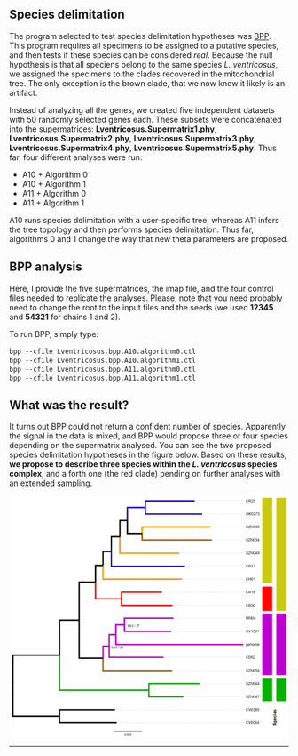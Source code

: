 ## Species delimitation
The program selected to test species delimitation hypotheses was [BPP](https://github.com/bpp/bpp). This program requires all specimens to be assigned to a putative species, and then tests if these species can be considered *real*. Because the null hypothesis is that all speciens belong to the same species *L. ventricosus*, we assigned the specimens to the clades recovered in the mitochondrial tree. The only exception is the brown clade, that we now know it likely is an artifact.

Instead of analyzing all the genes, we created five independent datasets with 50 randomly selected genes each. These subsets were concatenated into the supermatrices: **Lventricosus.Supermatrix1.phy**, **Lventricosus.Supermatrix2.phy**, **Lventricosus.Supermatrix3.phy**, **Lventricosus.Supermatrix4.phy**, **Lventricosus.Supermatrix5.phy**. Thus far, four different analyses were run:
<ul>
  <li>A10 + Algorithm 0</li>
  <li>A10 + Algorithm 1</li>
  <li>A11 + Algorithm 0</li>
  <li>A11 + Algorithm 1</li>
</ul>

A10 runs species delimitation with a user-specific tree, whereas A11 infers the tree topology and then performs species delimitation. Thus far, algorithms 0 and 1 change the way that new theta parameters are proposed.

## BPP analysis
Here, I provide the five supermatrices, the imap file, and the four control files needed to replicate the analyses. Please, note that you need probably need to change the root to the input files and the seeds (we used **12345** and **54321** for chains 1 and 2).

To run BPP, simply type:

    bpp --cfile Lventricosus.bpp.A10.algorithm0.ctl
    bpp --cfile Lventricosus.bpp.A10.algorithm1.ctl
    bpp --cfile Lventricosus.bpp.A11.algorithm0.ctl
    bpp --cfile Lventricosus.bpp.A11.algorithm1.ctl

## What was the result?
It turns out BPP could not return a confident number of species. Apparently the signal in the data is mixed, and BPP would propose three or four species depending on the supermatrix analysed. You can see the two proposed species delimitation hypotheses in the figure below. Based on these results, **we propose to describe three species within the *L. ventricosus* species complex**, and a forth one (the red clade) pending on further analyses with an extended sampling.

![image](../BPP_Species_delimitation/Species_delimitation_hypotheses.png)

---
